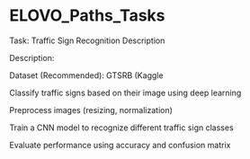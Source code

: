 ﻿# ELOVO_Paths_Tasks
Task:  Traffic Sign Recognition Description

Description:

 Dataset (Recommended): GTSRB (Kaggle
 
 Classify traffic signs based on their image using deep learning
 
 Preprocess images (resizing, normalization)
 
 Train a CNN model to recognize different traffic sign classes
 
 Evaluate performance using accuracy and confusion matrix


